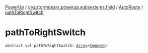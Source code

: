 [PowerUp](../../index.md) / [org.stormgears.powerup.subsystems.field](../index.md) / [AutoRoute](index.md) / [pathToRightSwitch](./path-to-right-switch.md)

# pathToRightSwitch

`abstract val pathToRightSwitch: `[`Array`](https://kotlinlang.org/api/latest/jvm/stdlib/kotlin/-array/index.html)`<`[`Segment`](../-segment/index.md)`>`